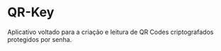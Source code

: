 # QR-Key
Aplicativo voltado para a criação e leitura de QR Codes criptografados protegidos por senha.
